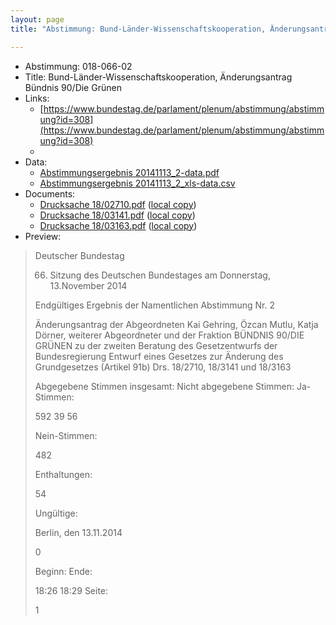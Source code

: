 ```yaml
---
layout: page
title: "Abstimmung: Bund-Länder-Wissenschaftskooperation, Änderungsantrag Bündnis 90/Die Grünen"

---
```


* Abstimmung: 018-066-02
* Title: Bund-Länder-Wissenschaftskooperation, Änderungsantrag Bündnis 90/Die Grünen
* Links: 
    * [https://www.bundestag.de/parlament/plenum/abstimmung/abstimmung?id=308](https://www.bundestag.de/parlament/plenum/abstimmung/abstimmung?id=308)
    * 
* Data: 
    * [Abstimmungsergebnis 20141113_2-data.pdf](/res/abstimmungsliste/20141113_2-data.pdf)
    * [Abstimmungsergebnis 20141113_2_xls-data.csv](/res/abstimmungsliste/analyses/20141113_2_xls-data.csv)
* Documents: 
    * [Drucksache 18/02710.pdf](http://dip21.bundestag.de/dip21/btd/18/027/1802710.pdf) ([local copy](/res/abstimmungsdaten/018-066-02/1802710.pdf))
    * [Drucksache 18/03141.pdf](http://dip21.bundestag.de/dip21/btd/18/031/1803141.pdf) ([local copy](/res/abstimmungsdaten/018-066-02/1803141.pdf))
    * [Drucksache 18/03163.pdf](http://dip21.bundestag.de/dip21/btd/18/031/1803163.pdf) ([local copy](/res/abstimmungsdaten/018-066-02/1803163.pdf))
* Preview: 
> Deutscher Bundestag
> 
> 66. Sitzung des Deutschen Bundestages
> am Donnerstag, 13.November 2014
> 
> Endgültiges Ergebnis der Namentlichen Abstimmung Nr. 2
> 
> Änderungsantrag der Abgeordneten Kai Gehring, Özcan Mutlu, Katja Dörner, weiterer
> Abgeordneter und der Fraktion BÜNDNIS 90/DIE GRÜNEN
> zu der zweiten Beratung des Gesetzentwurfs der Bundesregierung
> Entwurf eines Gesetzes zur Änderung des Grundgesetzes (Artikel 91b)
> Drs. 18/2710, 18/3141 und 18/3163
> 
> Abgegebene Stimmen insgesamt:
> Nicht abgegebene Stimmen:
> Ja-Stimmen:
> 
> 592
> 39
> 56
> 
> Nein-Stimmen:
> 
> 482
> 
> Enthaltungen:
> 
> 54
> 
> Ungültige:
> 
> Berlin, den 13.11.2014
> 
> 0
> 
> Beginn:
> Ende:
> 
> 18:26
> 18:29
> Seite:
> 
> 1
> 
> 
